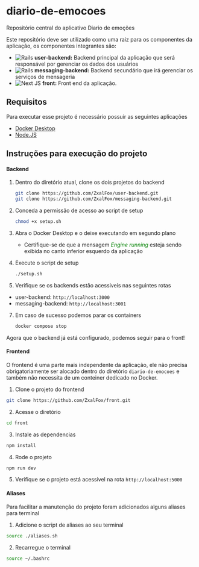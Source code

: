 # diario-de-emocoes
Repositório central do aplicativo Diario de emoções

Este repositório deve ser utilizado como uma raiz para os componentes da aplicação, os componentes integrantes são:
- ![Rails](https://img.shields.io/badge/rails-%23CC0000.svg?style=for-the-badge&logo=ruby-on-rails&logoColor=white) **user-backend:** Backend principal da aplicação que será responsável por gerenciar os dados dos usuários
- ![Rails](https://img.shields.io/badge/rails-%23CC0000.svg?style=for-the-badge&logo=ruby-on-rails&logoColor=white) **messaging-backend:** Backend secundário que irá gerenciar os serviços de mensageria
- ![Next JS](https://img.shields.io/badge/Next-black?style=for-the-badge&logo=next.js&logoColor=white) **front:** Front end da aplicação.

## Requisitos

Para executar esse projeto é necessário possuir as seguintes aplicações

- [Docker Desktop](https://www.docker.com/products/docker-desktop/)
- [Node.JS](https://nodejs.org/pt/download)

## Instruções para execução do projeto

#### Backend

 1. Dentro do diretório atual, clone os dois projetos do backend
    
    ```bash
    git clone https://github.com/ZxalFox/user-backend.git
    git clone https://github.com/ZxalFox/messaging-backend.git
    ```
 3. Conceda a permissão de acesso ao script de setup
    
    ```bash
    chmod +x setup.sh
    ```
 4. Abra o Docker Desktop e o deixe executando em segundo plano
      - Certifique-se de que a mensagem <span style="color:green">*Engine running*</span> esteja sendo exibida no canto inferior esquerdo da aplicação

 5. Execute o script de setup
    
    ```bash
    ./setup.sh
    ```
 6. Verifique se os backends estão acessiveis nas seguintes rotas
   
   - user-backend: `http://localhost:3000`
   - messaging-backend: `http://localhost:3001`

 7. Em caso de sucesso podemos parar os containers

      ```bash
      docker compose stop
      ```
      
 Agora que o backend já está configurado, podemos seguir para o front!

 #### Frontend
   
   O frontend é uma parte mais independente da aplicação, ele não precisa obrigatoriamente ser alocado dentro do diretório 
   `diario-de-emocoes` e também não necessita de um conteiner dedicado no Docker.

   1. Clone o projeto do frontend

   ```bash
   git clone https://github.com/ZxalFox/front.git
   ```

   2. Acesse o diretório

   ```bash
   cd front
   ```

   3. Instale as dependencias

   ```bash
   npm install
   ```

   4. Rode o projeto

   ```bash
   npm run dev
   ```

   5. Verifique se o projeto está acessivel na rota `http://localhost:5000`

#### Aliases

   Para facilitar a manutenção do projeto foram adicionados alguns aliases para terminal

   1. Adicione o script de aliases ao seu terminal 

   ```bash
   source ./aliases.sh
   ```
   2. Recarregue o terminal

   ```bash
   source ~/.bashrc 
   ```
   


     
